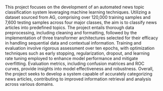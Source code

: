 
This project focuses on the development of an automated news topic classification system leveraging machine learning techniques. Utilizing a dataset sourced from AG, comprising over 120,000 training samples and 7,600 testing samples across four major classes, the aim is to classify news articles into predefined topics. The project entails thorough data preprocessing, including cleaning and formatting, followed by the implementation of three transformer architectures selected for their efficacy in handling sequential data and contextual information. Training and evaluation involve rigorous assessment over ten epochs, with optimization techniques such as early stopping, regularization, dropout, and learning rate tuning employed to enhance model performance and mitigate overfitting. Evaluation metrics, including confusion matrices and ROC curves, provide insights into model effectiveness and robustness. Overall, the project seeks to develop a system capable of accurately categorizing news articles, contributing to improved information retrieval and analysis across various domains.
